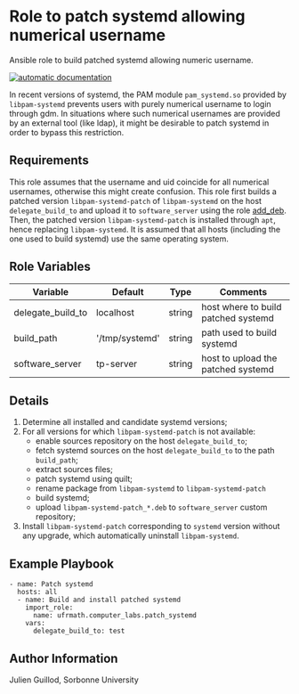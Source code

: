 Role to patch systemd allowing numerical username
=================================================

Ansible role to build patched systemd allowing numeric username.

[![automatic documentation](https://img.shields.io/badge/automatic-documentation-green?logo=Ansible)](https://guillod.org/ansible_collections/ufrmath/computer_labs/patch_systemd_role.html)

In recent versions of systemd, the PAM module `pam_systemd.so` provided by `libpam-systemd` prevents users with purely numerical username to login through gdm. In situations where such numerical usernames are provided by an external tool (like ldap), it might be desirable to patch systemd in order to bypass this restriction.

Requirements
------------

This role assumes that the username and uid coincide for all numerical usernames, otherwise this might create confusion. This role first builds a patched version `libpam-systemd-patch` of `libpam-systemd` on the host `delegate_build_to` and upload it to `software_server` using the role [add_deb](../add_deb/README.md). Then, the patched version `libpam-systemd-patch` is installed through `apt`, hence replacing `libpam-systemd`. It is assumed that all hosts (including the one used to build systemd) use the same operating system.

Role Variables
--------------

| Variable                | Default        | Type              | Comments                                                    |
|-------------------------|----------------|-------------------|-------------------------------------------------------------|
| delegate_build_to       | localhost      | string            | host where to build patched systemd                         |
| build_path              | '/tmp/systemd' | string            | path used to build systemd                                  |
| software_server         | tp-server      | string            | host to upload the patched systemd                          |

Details
-------

1. Determine all installed and candidate systemd versions;
2. For all versions for which `libpam-systemd-patch` is not available:
    - enable sources repository on the host `delegate_build_to`;
    - fetch systemd sources on the host `delegate_build_to` to the path `build_path`;
    - extract sources files;
    - patch systemd using quilt;
    - rename package from `libpam-systemd` to `libpam-systemd-patch`
    - build systemd;
    - upload `libpam-systemd-patch_*.deb` to `software_server` custom repository;
3. Install `libpam-systemd-patch` corresponding to `systemd` version without any upgrade, which automatically uninstall `libpam-systemd`.

Example Playbook
----------------

    - name: Patch systemd
      hosts: all
      - name: Build and install patched systemd
        import_role:
          name: ufrmath.computer_labs.patch_systemd
        vars:
          delegate_build_to: test

Author Information
------------------

Julien Guillod, Sorbonne University
